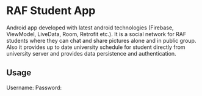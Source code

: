 # RAF Student App

Android app developed with latest android technologies (Firebase, ViewModel, LiveData, Room, Retrofit etc.). It is a social network for RAF students where they can chat and share pictures alone and in public group. Also it provides up to date university schedule for student directly from university server and provides data persistence and authentication.

## Usage

Username:
Password:

